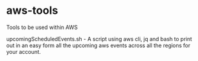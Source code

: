 # aws-tools
Tools to be used within AWS

upcomingScheduledEvents.sh - A script using aws cli, jq and bash to print out in an easy form all the upcoming aws events across all the regions for your account.
